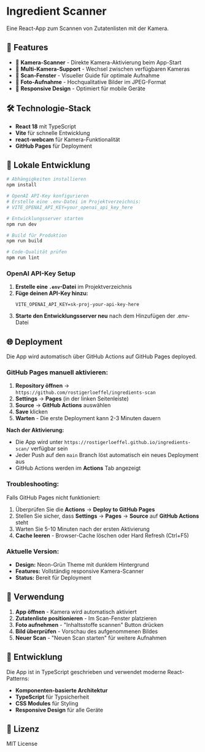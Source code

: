 # Ingredient Scanner

Eine React-App zum Scannen von Zutatenlisten mit der Kamera.

## 🚀 Features

- 📱 **Kamera-Scanner** - Direkte Kamera-Aktivierung beim App-Start
- 🔄 **Multi-Kamera-Support** - Wechsel zwischen verfügbaren Kameras
- 🎯 **Scan-Fenster** - Visueller Guide für optimale Aufnahme
- 📸 **Foto-Aufnahme** - Hochqualitative Bilder im JPEG-Format
- 📱 **Responsive Design** - Optimiert für mobile Geräte

## 🛠️ Technologie-Stack

- **React 18** mit TypeScript
- **Vite** für schnelle Entwicklung
- **react-webcam** für Kamera-Funktionalität
- **GitHub Pages** für Deployment

## 🚀 Lokale Entwicklung

```bash
# Abhängigkeiten installieren
npm install

# OpenAI API-Key konfigurieren
# Erstelle eine .env-Datei im Projektverzeichnis:
# VITE_OPENAI_API_KEY=your_openai_api_key_here

# Entwicklungsserver starten
npm run dev

# Build für Produktion
npm run build

# Code-Qualität prüfen
npm run lint
```

### OpenAI API-Key Setup

1. **Erstelle eine `.env`-Datei** im Projektverzeichnis
2. **Füge deinen API-Key hinzu:**
   ```
   VITE_OPENAI_API_KEY=sk-proj-your-api-key-here
   ```
3. **Starte den Entwicklungsserver neu** nach dem Hinzufügen der .env-Datei

## 🌐 Deployment

Die App wird automatisch über GitHub Actions auf GitHub Pages deployed.

### GitHub Pages manuell aktivieren:

1. **Repository öffnen** → `https://github.com/rostigerloeffel/ingredients-scan`
2. **Settings** → **Pages** (in der linken Seitenleiste)
3. **Source** → **GitHub Actions** auswählen
4. **Save** klicken
5. **Warten** - Die erste Deployment kann 2-3 Minuten dauern

**Nach der Aktivierung:**
- Die App wird unter `https://rostigerloeffel.github.io/ingredients-scan/` verfügbar sein
- Jeder Push auf den `main` Branch löst automatisch ein neues Deployment aus
- GitHub Actions werden im **Actions** Tab angezeigt

### Troubleshooting:

Falls GitHub Pages nicht funktioniert:
1. Überprüfen Sie die **Actions** → **Deploy to GitHub Pages**
2. Stellen Sie sicher, dass **Settings** → **Pages** → **Source** auf **GitHub Actions** steht
3. Warten Sie 5-10 Minuten nach der ersten Aktivierung
4. **Cache leeren** - Browser-Cache löschen oder Hard Refresh (Ctrl+F5)

### Aktuelle Version:
- **Design:** Neon-Grün Theme mit dunklem Hintergrund
- **Features:** Vollständig responsive Kamera-Scanner
- **Status:** Bereit für Deployment

## 📱 Verwendung

1. **App öffnen** - Kamera wird automatisch aktiviert
2. **Zutatenliste positionieren** - Im Scan-Fenster platzieren
3. **Foto aufnehmen** - "Inhaltsstoffe scannen" Button drücken
4. **Bild überprüfen** - Vorschau des aufgenommenen Bildes
5. **Neuer Scan** - "Neuen Scan starten" für weitere Aufnahmen

## 🔧 Entwicklung

Die App ist in TypeScript geschrieben und verwendet moderne React-Patterns:

- **Komponenten-basierte Architektur**
- **TypeScript** für Typsicherheit
- **CSS Modules** für Styling
- **Responsive Design** für alle Geräte

## 📄 Lizenz

MIT License

